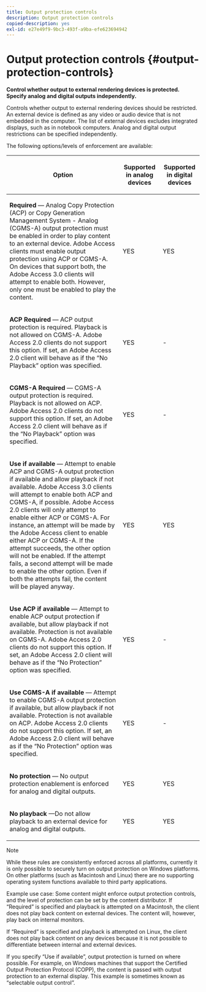 ```yaml
---
title: Output protection controls
description: Output protection controls
copied-description: yes
exl-id: e27e49f9-9bc3-493f-a9ba-efe623694942
---
```

# Output protection controls {#output-protection-controls}

**Control whether output to external rendering devices is protected. Specify analog and digital outputs independently.**

Controls whether output to external rendering devices should be restricted. An external device is defined as any video or audio device that is not embedded in the computer. The list of external devices excludes integrated displays, such as in notebook computers. Analog and digital output restrictions can be specified independently.

The following options/levels of enforcement are available: 

<table frame="all" colsep="0" rowsep="1" id="adobetable_fvw_5fx_n4"> 
 <thead class="- topic/thead "> 
  <tr rowsep="1" class="- topic/row "> 
   <th colname="1" class="- topic/entry entry"> <p class="- topic/p ">Option </p> </th> 
   <th colname="2" class="- topic/entry entry"> <p class="- topic/p ">Supported in analog devices </p> </th> 
   <th colname="3" class="- topic/entry entry"> <p class="- topic/p ">Supported in digital devices </p> </th> 
  </tr> 
 </thead>
 <tbody class="- topic/tbody "> 
  <tr rowsep="1" class="- topic/row "> 
   <td colname="1" class="- topic/entry "> <p class="- topic/p "><b class="+ topic/ph hi-d/b ">Required</b> — Analog Copy Protection (ACP) or Copy Generation Management System - Analog (CGMS-A) output protection must be enabled in order to play content to an external device. Adobe Access clients must enable output protection using ACP or CGMS-A. On devices that support both, the Adobe Access 3.0 clients will attempt to enable both. However, only one must be enabled to play the content. </p> </td> 
   <td colname="2" class="- topic/entry "> <p class="- topic/p ">YES </p> </td> 
   <td colname="3" class="- topic/entry "> <p class="- topic/p ">YES </p> </td> 
  </tr> 
  <tr rowsep="1" class="- topic/row "> 
   <td colname="1" class="- topic/entry "> <p class="- topic/p "><b class="+ topic/ph hi-d/b ">ACP Required</b> — ACP output protection is required. Playback is not allowed on CGMS-A. Adobe Access 2.0 clients do not support this option. If set, an Adobe Access 2.0 client will behave as if the “No Playback” option was specified. </p> </td> 
   <td colname="2" class="- topic/entry "> <p class="- topic/p ">YES </p> </td> 
   <td colname="3" class="- topic/entry "> <p class="- topic/p ">- </p> </td> 
  </tr> 
  <tr rowsep="1" class="- topic/row "> 
   <td colname="1" class="- topic/entry "> <p class="- topic/p "><b class="+ topic/ph hi-d/b ">CGMS-A Required</b> — CGMS-A output protection is required. Playback is not allowed on ACP. Adobe Access 2.0 clients do not support this option. If set, an Adobe Access 2.0 client will behave as if the “No Playback” option was specified. </p> </td> 
   <td colname="2" class="- topic/entry "> <p class="- topic/p ">YES </p> </td> 
   <td colname="3" class="- topic/entry "> <p class="- topic/p ">- </p> </td> 
  </tr> 
  <tr rowsep="1" class="- topic/row "> 
   <td colname="1" class="- topic/entry "> <p class="- topic/p "><b class="+ topic/ph hi-d/b ">Use if available</b> — Attempt to enable ACP and CGMS-A output protection if available and allow playback if not available. Adobe Access 3.0 clients will attempt to enable both ACP and CGMS-A, if possible. Adobe Access 2.0 clients will only attempt to enable either ACP or CGMS-A. For instance, an attempt will be made by the Adobe Access client to enable either ACP or CGMS-A. If the attempt succeeds, the other option will not be enabled. If the attempt fails, a second attempt will be made to enable the other option. Even if both the attempts fail, the content will be played anyway. </p> </td> 
   <td colname="2" class="- topic/entry "> <p class="- topic/p ">YES </p> </td> 
   <td colname="3" class="- topic/entry "> <p class="- topic/p ">YES </p> </td> 
  </tr> 
  <tr rowsep="1" class="- topic/row "> 
   <td colname="1" class="- topic/entry "> <p class="- topic/p "><b class="+ topic/ph hi-d/b ">Use ACP if available</b> — Attempt to enable ACP output protection if available, but allow playback if not available. Protection is not available on CGMS-A. Adobe Access 2.0 clients do not support this option. If set, an Adobe Access 2.0 client will behave as if the “No Protection” option was specified. </p> </td> 
   <td colname="2" class="- topic/entry "> <p class="- topic/p ">YES </p> </td> 
   <td colname="3" class="- topic/entry "> <p class="- topic/p ">- </p> </td> 
  </tr> 
  <tr rowsep="1" class="- topic/row "> 
   <td colname="1" class="- topic/entry "> <p class="- topic/p "><b class="+ topic/ph hi-d/b ">Use CGMS-A if available </b>— Attempt to enable CGMS-A output protection if available, but allow playback if not available. Protection is not available on ACP. Adobe Access 2.0 clients do not support this option. If set, an Adobe Access 2.0 client will behave as if the “No Protection” option was specified. </p> </td> 
   <td colname="2" class="- topic/entry "> <p class="- topic/p ">YES </p> </td> 
   <td colname="3" class="- topic/entry "> <p class="- topic/p ">- </p> </td> 
  </tr> 
  <tr rowsep="1" class="- topic/row "> 
   <td colname="1" class="- topic/entry "> <p class="- topic/p "><b class="+ topic/ph hi-d/b ">No protection</b> — No output protection enablement is enforced for analog and digital outputs. </p> </td> 
   <td colname="2" class="- topic/entry "> <p class="- topic/p ">YES </p> </td> 
   <td colname="3" class="- topic/entry "> <p class="- topic/p ">YES </p> </td> 
  </tr> 
  <tr rowsep="0" class="- topic/row "> 
   <td colname="1" class="- topic/entry "> <p class="- topic/p "><b class="+ topic/ph hi-d/b ">No playback</b> —Do not allow playback to an external device for analog and digital outputs. </p> </td> 
   <td colname="2" class="- topic/entry "> <p class="- topic/p ">YES </p> </td> 
   <td colname="3" class="- topic/entry "> <p class="- topic/p ">YES </p> </td> 
  </tr> 
 </tbody> 
</table>

>[!NOTE]
>
>While these rules are consistently enforced across all platforms, currently it is only possible to securely turn on output protection on Windows platforms. On other platforms (such as Macintosh and Linux) there are no supporting operating system functions available to third party applications.

Example use case: Some content might enforce output protection controls, and the level of protection can be set by the content distributor. If “Required” is specified and playback is attempted on a Macintosh, the client does not play back content on external devices. The content will, however, play back on internal monitors.

If “Required” is specified and playback is attempted on Linux, the client does not play back content on any devices because it is not possible to differentiate between internal and external devices.

If you specify “Use if available”, output protection is turned on where possible. For example, on Windows machines that support the Certified Output Protection Protocol (COPP), the content is passed with output protection to an external display. This example is sometimes known as “selectable output control”.
